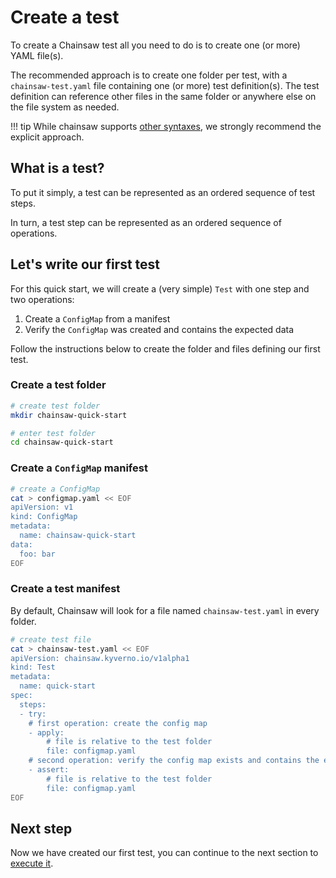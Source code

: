 # Create a test

To create a Chainsaw test all you need to do is to create one (or more) YAML file(s).

The recommended approach is to create one folder per test, with a `chainsaw-test.yaml` file containing one (or more) test definition(s).
The test definition can reference other files in the same folder or anywhere else on the file system as needed.

!!! tip
    While chainsaw supports [other syntaxes](../test/index.md), we strongly recommend the explicit approach.

## What is a test?

To put it simply, a test can be represented as an ordered sequence of test steps.

In turn, a test step can be represented as an ordered sequence of operations.

## Let's write our first test

For this quick start, we will create a (very simple) `Test` with one step and two operations:

1. Create a `ConfigMap` from a manifest
1. Verify the `ConfigMap` was created and contains the expected data

Follow the instructions below to create the folder and files defining our first test.

### Create a test folder

```bash
# create test folder
mkdir chainsaw-quick-start

# enter test folder
cd chainsaw-quick-start
```

### Create a `ConfigMap` manifest

```bash
# create a ConfigMap
cat > configmap.yaml << EOF
apiVersion: v1
kind: ConfigMap
metadata:
  name: chainsaw-quick-start
data:
  foo: bar
EOF
```

### Create a test manifest

By default, Chainsaw will look for a file named `chainsaw-test.yaml` in every folder.

```bash
# create test file
cat > chainsaw-test.yaml << EOF
apiVersion: chainsaw.kyverno.io/v1alpha1
kind: Test
metadata:
  name: quick-start
spec:
  steps:
  - try:
    # first operation: create the config map
    - apply:
        # file is relative to the test folder
        file: configmap.yaml
    # second operation: verify the config map exists and contains the expected data
    - assert:
        # file is relative to the test folder
        file: configmap.yaml
EOF
```

## Next step

Now we have created our first test, you can continue to the next section to [execute it](./run-tests.md).
